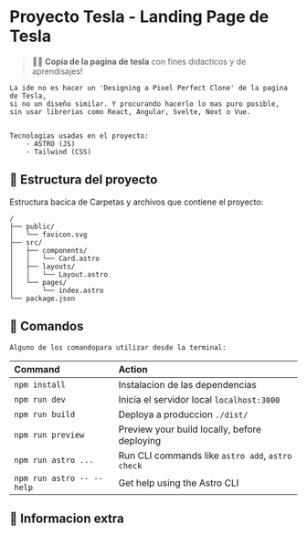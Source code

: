 # Proyecto Tesla - Landing Page de Tesla


> 🧑‍🚀 **Copia de la pagina de tesla** con fines didacticos y de aprendisajes!

    La ide no es hacer un 'Designing a Pixel Perfect Clone' de la pagina de Tesla,
    si no un diseño similar. Y procurando hacerlo lo mas puro posible, 
    sin usar librerias como React, Angular, Svelte, Next o Vue.


    Tecnologias usadas en el proyecto:
        - ASTRO (JS)
        - Tailwind (CSS)


## 🚀 Estructura del proyecto

Estructura bacica de Carpetas y archivos que contiene el proyecto:

```
/
├── public/
│   └── favicon.svg
├── src/
│   ├── components/
│   │   └── Card.astro
│   ├── layouts/
│   │   └── Layout.astro
│   └── pages/
│       └── index.astro
└── package.json
```



## 🧞 Comandos

    Alguno de los comandopara utilizar desde la terminal:

| Command                   | Action                                           |
| :------------------------ | :----------------------------------------------- |
| `npm install`             | Instalacion de las dependencias                  |
| `npm run dev`             | Inicia el servidor local `localhost:3000`        |
| `npm run build`           | Deploya a produccion `./dist/`                   |
| `npm run preview`         | Preview your build locally, before deploying     |
| `npm run astro ...`       | Run CLI commands like `astro add`, `astro check` |
| `npm run astro -- --help` | Get help using the Astro CLI                     |

## 👀 Informacion extra


